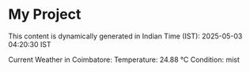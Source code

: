 # My Project

This content is dynamically generated in Indian Time (IST): 2025-05-03 04:20:30 IST


Current Weather in Coimbatore:
Temperature: 24.88 °C
Condition: mist
